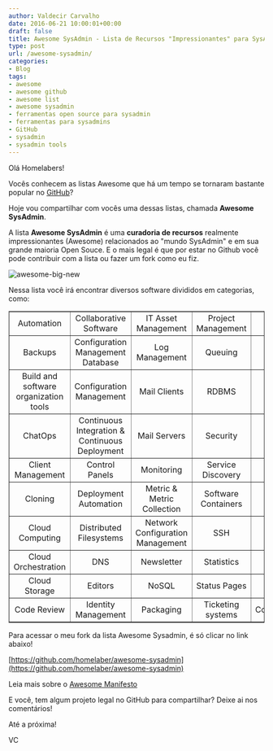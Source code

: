 ```yaml
---
author: Valdecir Carvalho
date: 2016-06-21 10:00:01+00:00
draft: false
title: Awesome SysAdmin - Lista de Recursos "Impressionantes" para SysAdmins
type: post
url: /awesome-sysadmin/
categories:
- Blog
tags:
- awesome
- awesome github
- awesome list
- awesome sysadmin
- ferramentas open source para sysadmin
- ferramentas para sysadmins
- GitHub
- sysadmin
- sysadmin tools
---
```


Olá Homelabers!

Vocês conhecem as listas Awesome que há um tempo se tornaram bastante popular no [GitHub](https://github.com/homelaber)?

Hoje vou compartilhar com vocês uma dessas listas, chamada **Awesome SysAdmin**.

A lista **Awesome SysAdmin** é uma **curadoria de recursos** realmente impressionantes (Awesome) relacionados ao "mundo SysAdmin" e em sua grande maioria Open Souce. E o mais legal é que por estar no Github você pode contribuir com a lista ou fazer um fork como eu fiz.

![awesome-big-new](/imagens/2016/06/awesome-big-new.png)


<!-- more -->

Nessa lista você irá encontrar diversos software divididos em categorias, como:
<table cellpadding="1" width="1176" style="border-color: #828282;" border="1" >
<tbody >
<tr >

<td width="243" style="text-align: center;" >Automation
</td>

<td width="326" style="text-align: center;" >Collaborative Software
</td>

<td width="240" style="text-align: center;" >IT Asset Management
</td>

<td width="138" style="text-align: center;" >Project Management
</td>

<td width="144" style="text-align: center;" >Troubleshooting
</td>

<td width="85" style="text-align: center;" >Newsletters
</td>
</tr>
<tr >

<td style="text-align: center;" >Backups
</td>

<td style="text-align: center;" >Configuration Management Database
</td>

<td style="text-align: center;" >Log Management
</td>

<td style="text-align: center;" >Queuing
</td>

<td style="text-align: center;" >Version control
</td>

<td style="text-align: center;" >Repositories
</td>
</tr>
<tr >

<td style="text-align: center;" >Build and software organization tools
</td>

<td style="text-align: center;" >Configuration Management
</td>

<td style="text-align: center;" >Mail Clients
</td>

<td style="text-align: center;" >RDBMS
</td>

<td style="text-align: center;" >Virtualization
</td>

<td style="text-align: center;" >Websites
</td>
</tr>
<tr >

<td style="text-align: center;" >ChatOps
</td>

<td style="text-align: center;" >Continuous Integration & Continuous Deployment
</td>

<td style="text-align: center;" >Mail Servers
</td>

<td style="text-align: center;" >Security
</td>

<td style="text-align: center;" >VPN
</td>

<td style="text-align: center;" >Wikis
</td>
</tr>
<tr >

<td style="text-align: center;" >Client Management
</td>

<td style="text-align: center;" >Control Panels
</td>

<td style="text-align: center;" >Monitoring
</td>

<td style="text-align: center;" >Service Discovery
</td>

<td style="text-align: center;" >XMPP
</td>

<td style="text-align: center;" >
</td>
</tr>
<tr >

<td style="text-align: center;" >Cloning
</td>

<td style="text-align: center;" >Deployment Automation
</td>

<td style="text-align: center;" >Metric & Metric Collection
</td>

<td style="text-align: center;" >Software Containers
</td>

<td style="text-align: center;" >Web
</td>

<td style="text-align: center;" >
</td>
</tr>
<tr >

<td style="text-align: center;" >Cloud Computing
</td>

<td style="text-align: center;" >Distributed Filesystems
</td>

<td style="text-align: center;" >Network Configuration Management
</td>

<td style="text-align: center;" >SSH
</td>

<td style="text-align: center;" >Wiki Software
</td>

<td style="text-align: center;" >
</td>
</tr>
<tr >

<td style="text-align: center;" >Cloud Orchestration
</td>

<td style="text-align: center;" >DNS
</td>

<td style="text-align: center;" >Newsletter
</td>

<td style="text-align: center;" >Statistics
</td>

<td style="text-align: center;" >Blogs
</td>

<td style="text-align: center;" >
</td>
</tr>
<tr >

<td style="text-align: center;" >Cloud Storage
</td>

<td style="text-align: center;" >Editors
</td>

<td style="text-align: center;" >NoSQL
</td>

<td style="text-align: center;" >Status Pages
</td>

<td style="text-align: center;" >Books
</td>

<td style="text-align: center;" >
</td>
</tr>
<tr >

<td style="text-align: center;" >Code Review
</td>

<td style="text-align: center;" >Identity Management
</td>

<td style="text-align: center;" >Packaging
</td>

<td style="text-align: center;" >Ticketing systems
</td>

<td style="text-align: center;" >Communities/Forums
</td>

<td style="text-align: center;" >
</td>
</tr>
</tbody>
</table>
Para acessar o meu fork da lista Awesome Sysadmin, é só clicar no link abaixo!

[https://github.com/homelaber/awesome-sysadmin](https://github.com/homelaber/awesome-sysadmin)

Leia mais sobre o [Awesome Manifesto](https://github.com/homelaber/awesome-sysadmin/blob/master/manifesto.md)

E você, tem algum projeto legal no GitHub para compartilhar? Deixe ai nos comentários!

Até a próxima!

VC


